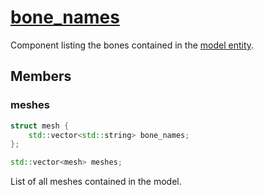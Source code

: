 # [bone_names](bone_names.hpp)

Component listing the bones contained in the [model entity](../../model/).

## Members

### meshes

```cpp
struct mesh {
    std::vector<std::string> bone_names;
};

std::vector<mesh> meshes;
```

List of all meshes contained in the model.
